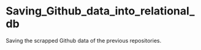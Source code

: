 # Saving_Github_data_into_relational_db
Saving the scrapped Github data of the previous repositories.
